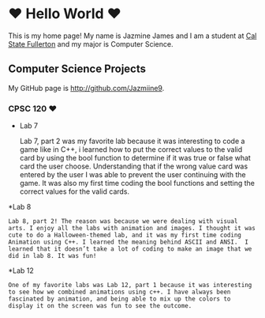# ♥ Hello World ♥

This is my home page! My name is Jazmine James and I am a student at [Cal State Fullerton](http://www.fullerton.edu/) and my major is Computer Science.

## Computer Science Projects

My GitHub page is http://github.com/Jazmiine9.

### CPSC 120 ♥

* Lab 7

    
    Lab 7, part 2 was my favorite lab because it was interesting to code a game like in C++, i learned how to put the correct values to the valid card by using the bool function to determine if it was true or false what card the user choose. Understanding that if the wrong value card was entered by the user I was able to prevent the user continuing with the game. It was also my first time coding the bool functions and setting the correct values for the valid cards. 

*Lab 8

    Lab 8, part 2! The reason was because we were dealing with visual arts. I enjoy all the labs with animation and images. I thought it was cute to do a Halloween-themed lab, and it was my first time coding Animation using C++. I learned the meaning behind ASCII and ANSI.  I learned that it doesn’t take a lot of coding to make an image that we did in lab 8. It was fun!

*Lab 12

    One of my favorite labs was Lab 12, part 1 because it was interesting to see how we combined animations using c++. I have always been fascinated by animation, and being able to mix up the colors to display it on the screen was fun to see the outcome.